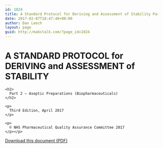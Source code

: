 ```yaml
---
id: 1024
title: A Standard Protocol for Deriving and Assessment of Stability Part 2
date: 2017-02-07T18:47:48+00:00
author: Dan Leech
layout: page
guid: http://mabstalk.com/?page_id=1024
---
```

<div class="yellow-doc">
  <div class="yellow-doc__cover">
    <h1>
      A STANDARD PROTOCOL for DERIVING and ASSESSMENT of STABILITY
    </h1>
    
    <h2>
      Part 2 – Aseptic Preparations (Biopharmaceuticals)
    </h2>
    
    <p>
      Third Edition, April 2017
    </p>
    
    <p>
      © NHS Pharmaceutical Quality Assurance Committee 2017
    </p></p>
  </div>
  
  <p>
    <a href="http://test.mabstalk.com/wp-content/uploads/2018/03/NHS-GUIDANCE-PART-2-BIOPHARMACEUTICALS-April-2017.pdf">Download this document (PDF)</a>
  </p>
</div>